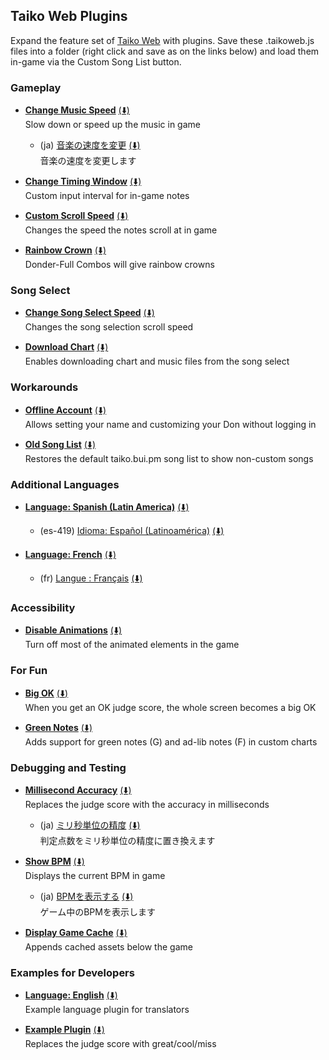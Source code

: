 ## Taiko Web Plugins
Expand the feature set of [Taiko Web](https://github.com/bui/taiko-web) with plugins. Save these .taikoweb.js files into a folder (right click and save as on the links below) and load them in-game via the Custom Song List button.

### Gameplay
- [**Change Music Speed**](https://github.com/KatieFrogs/taiko-web-plugins/raw/main/gameplay/change-music-speed.taikoweb.js) [(⬇️)](https://minhaskamal.github.io/DownGit/#/home?url=https://github.com/KatieFrogs/taiko-web-plugins/raw/main/gameplay/change-music-speed.taikoweb.js)  
  Slow down or speed up the music in game
  - (ja) [音楽の速度を変更](https://github.com/KatieFrogs/taiko-web-plugins/raw/main/gameplay/change-music-speed.taikoweb.js) [(⬇️)](https://minhaskamal.github.io/DownGit/#/home?url=https://github.com/KatieFrogs/taiko-web-plugins/raw/main/gameplay/change-music-speed.taikoweb.js)  
    音楽の速度を変更します

- [**Change Timing Window**](https://github.com/KatieFrogs/taiko-web-plugins/raw/main/gameplay/change-timing-window.taikoweb.js) [(⬇️)](https://minhaskamal.github.io/DownGit/#/home?url=https://github.com/KatieFrogs/taiko-web-plugins/raw/main/gameplay/change-timing-window.taikoweb.js)  
  Custom input interval for in-game notes

- [**Custom Scroll Speed**](https://github.com/KatieFrogs/taiko-web-plugins/raw/main/gameplay/custom-scroll-speed.taikoweb.js) [(⬇️)](https://minhaskamal.github.io/DownGit/#/home?url=https://github.com/KatieFrogs/taiko-web-plugins/raw/main/gameplay/custom-scroll-speed.taikoweb.js)  
  Changes the speed the notes scroll at in game

- [**Rainbow Crown**](https://github.com/KatieFrogs/taiko-web-plugins/raw/main/gameplay/rainbow-crown.taikoweb.js) [(⬇️)](https://minhaskamal.github.io/DownGit/#/home?url=https://github.com/KatieFrogs/taiko-web-plugins/raw/main/gameplay/rainbow-crown.taikoweb.js)  
  Donder-Full Combos will give rainbow crowns

### Song Select
- [**Change Song Select Speed**](https://github.com/KatieFrogs/taiko-web-plugins/raw/main/song-select/change-song-select-speed.taikoweb.js) [(⬇️)](https://minhaskamal.github.io/DownGit/#/home?url=https://github.com/KatieFrogs/taiko-web-plugins/raw/main/song-select/change-song-select-speed.taikoweb.js)  
  Changes the song selection scroll speed

- [**Download Chart**](https://github.com/KatieFrogs/taiko-web-plugins/raw/main/song-select/download-chart.taikoweb.js) [(⬇️)](https://minhaskamal.github.io/DownGit/#/home?url=https://github.com/KatieFrogs/taiko-web-plugins/raw/main/song-select/download-chart.taikoweb.js)  
  Enables downloading chart and music files from the song select

### Workarounds
- [**Offline Account**](https://github.com/KatieFrogs/taiko-web-plugins/raw/main/workarounds/offline-account.taikoweb.js) [(⬇️)](https://minhaskamal.github.io/DownGit/#/home?url=https://github.com/KatieFrogs/taiko-web-plugins/raw/main/workarounds/offline-account.taikoweb.js)  
  Allows setting your name and customizing your Don without logging in

- [**Old Song List**](https://github.com/KatieFrogs/taiko-web-plugins/raw/main/workarounds/old-song-list.taikoweb.js) [(⬇️)](https://minhaskamal.github.io/DownGit/#/home?url=https://github.com/KatieFrogs/taiko-web-plugins/raw/main/workarounds/old-song-list.taikoweb.js)  
  Restores the default taiko.bui.pm song list to show non-custom songs

### Additional Languages
- [**Language: Spanish (Latin America)**](https://github.com/KatieFrogs/taiko-web-plugins/raw/main/languages/language-es-419.taikoweb.js) [(⬇️)](https://minhaskamal.github.io/DownGit/#/home?url=https://github.com/KatieFrogs/taiko-web-plugins/raw/main/languages/language-es-419.taikoweb.js)
  - (es-419) [Idioma: Español (Latinoamérica)](https://github.com/KatieFrogs/taiko-web-plugins/raw/main/languages/language-es-419.taikoweb.js) [(⬇️)](https://minhaskamal.github.io/DownGit/#/home?url=https://github.com/KatieFrogs/taiko-web-plugins/raw/main/languages/language-es-419.taikoweb.js)
  
- [**Language: French**](https://github.com/KatieFrogs/taiko-web-plugins/raw/main/languages/language-fr.taikoweb.js) [(⬇️)](https://minhaskamal.github.io/DownGit/#/home?url=https://github.com/KatieFrogs/taiko-web-plugins/raw/main/languages/language-fr.taikoweb.js)
  - (fr) [Langue : Français](https://github.com/KatieFrogs/taiko-web-plugins/raw/main/languages/language-fr.taikoweb.js) [(⬇️)](https://minhaskamal.github.io/DownGit/#/home?url=https://github.com/KatieFrogs/taiko-web-plugins/raw/main/languages/language-fr.taikoweb.js)

### Accessibility
- [**Disable Animations**](https://github.com/KatieFrogs/taiko-web-plugins/raw/main/accessibility/disable-animations.taikoweb.js) [(⬇️)](https://minhaskamal.github.io/DownGit/#/home?url=https://github.com/KatieFrogs/taiko-web-plugins/raw/main/accessibility/disable-animations.taikoweb.js)  
  Turn off most of the animated elements in the game

### For Fun
- [**Big OK**](https://github.com/KatieFrogs/taiko-web-plugins/raw/main/for-fun/big-ok.taikoweb.js) [(⬇️)](https://minhaskamal.github.io/DownGit/#/home?url=https://github.com/KatieFrogs/taiko-web-plugins/raw/main/for-fun/big-ok.taikoweb.js)  
  When you get an OK judge score, the whole screen becomes a big OK

- [**Green Notes**](https://github.com/KatieFrogs/taiko-web-plugins/raw/main/for-fun/green-notes.taikoweb.js) [(⬇️)](https://minhaskamal.github.io/DownGit/#/home?url=https://github.com/KatieFrogs/taiko-web-plugins/raw/main/for-fun/green-notes.taikoweb.js)  
  Adds support for green notes (G) and ad-lib notes (F) in custom charts

### Debugging and Testing
- [**Millisecond Accuracy**](https://github.com/KatieFrogs/taiko-web-plugins/raw/main/debugging-testing/millisecond-accuracy.taikoweb.js) [(⬇️)](https://minhaskamal.github.io/DownGit/#/home?url=https://github.com/KatieFrogs/taiko-web-plugins/raw/main/debugging-testing/millisecond-accuracy.taikoweb.js)  
  Replaces the judge score with the accuracy in milliseconds
  - (ja) [ミリ秒単位の精度](https://github.com/KatieFrogs/taiko-web-plugins/raw/main/debugging-testing/millisecond-accuracy.taikoweb.js) [(⬇️)](https://minhaskamal.github.io/DownGit/#/home?url=https://github.com/KatieFrogs/taiko-web-plugins/raw/main/debugging-testing/millisecond-accuracy.taikoweb.js)  
    判定点数をミリ秒単位の精度に置き換えます

- [**Show BPM**](https://github.com/KatieFrogs/taiko-web-plugins/raw/main/debugging-testing/show-bpm.taikoweb.js) [(⬇️)](https://minhaskamal.github.io/DownGit/#/home?url=https://github.com/KatieFrogs/taiko-web-plugins/raw/main/debugging-testing/show-bpm.taikoweb.js)  
  Displays the current BPM in game
  - (ja) [BPMを表示する](https://github.com/KatieFrogs/taiko-web-plugins/raw/main/debugging-testing/show-bpm.taikoweb.js) [(⬇️)](https://minhaskamal.github.io/DownGit/#/home?url=https://github.com/KatieFrogs/taiko-web-plugins/raw/main/debugging-testing/show-bpm.taikoweb.js)  
    ゲーム中のBPMを表示します

- [**Display Game Cache**](https://github.com/KatieFrogs/taiko-web-plugins/raw/main/debugging-testing/display-game-cache.taikoweb.js) [(⬇️)](https://minhaskamal.github.io/DownGit/#/home?url=https://github.com/KatieFrogs/taiko-web-plugins/raw/main/debugging-testing/display-game-cache.taikoweb.js)  
  Appends cached assets below the game

### Examples for Developers
- [**Language: English**](https://github.com/KatieFrogs/taiko-web-plugins/raw/main/examples/language-en.taikoweb.js) [(⬇️)](https://minhaskamal.github.io/DownGit/#/home?url=https://github.com/KatieFrogs/taiko-web-plugins/raw/main/examples/language-en.taikoweb.js)  
  Example language plugin for translators

- [**Example Plugin**](https://github.com/KatieFrogs/taiko-web-plugins/raw/main/examples/example-plugin.taikoweb.js) [(⬇️)](https://minhaskamal.github.io/DownGit/#/home?url=https://github.com/KatieFrogs/taiko-web-plugins/raw/main/examples/example-plugin.taikoweb.js)  
  Replaces the judge score with great/cool/miss
